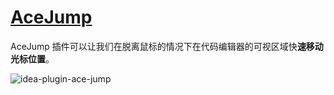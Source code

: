 # [AceJump](https://plugins.jetbrains.com/plugin/7086-acejump)

AceJump 插件可以让我们在脱离鼠标的情况下在代码编辑器的可视区域快**速移动光标位置**。

![idea-plugin-ace-jump](https://rmt.ladydaily.com/fetch/seven/storage/image-20210731214556393.png)